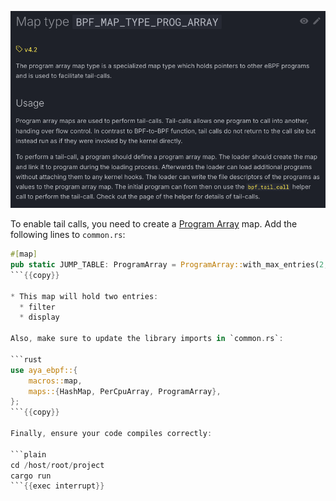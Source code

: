 ![screenshot of documentation of Program Array](../../img/screenshot-doc-map.png)

To enable tail calls, you need to create a [Program Array](https://docs.ebpf.io/linux/map-type/BPF_MAP_TYPE_PROG_ARRAY/) map. Add the following lines to `common.rs`:

```rust
#[map]
pub static JUMP_TABLE: ProgramArray = ProgramArray::with_max_entries(2, 0);
```{{copy}}

* This map will hold two entries:
  * filter
  * display

Also, make sure to update the library imports in `common.rs`:

```rust
use aya_ebpf::{
    macros::map,
    maps::{HashMap, PerCpuArray, ProgramArray},
};
```{{copy}}

Finally, ensure your code compiles correctly:

```plain
cd /host/root/project
cargo run
```{{exec interrupt}}
